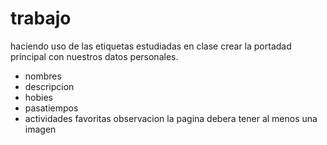 # trabajo

haciendo uso de las etiquetas estudiadas en clase crear la portadad principal con nuestros datos personales.

- nombres
- descripcion
- hobies
- pasatiempos
- actividades favoritas
  observacion la pagina debera tener al menos una imagen
